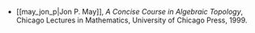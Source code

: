 - [[may_jon_p|Jon P. May]], *A Concise Course in Algebraic Topology*, Chicago Lectures in Mathematics, University of Chicago Press, 1999.